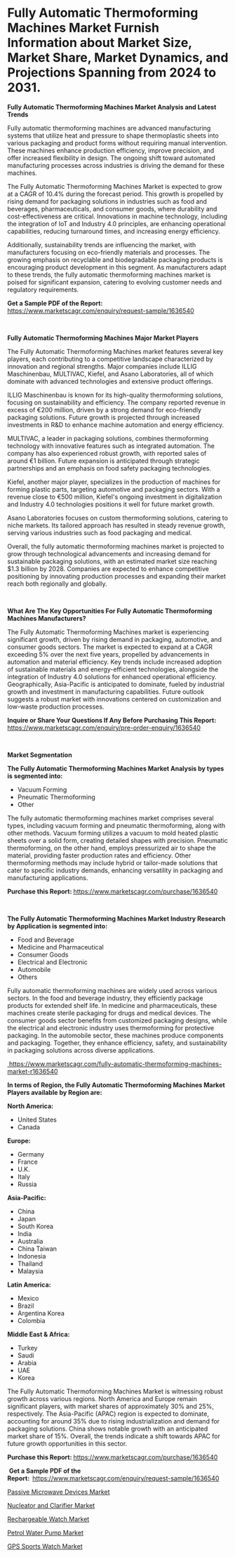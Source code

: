 <p><h1>Fully Automatic Thermoforming Machines Market Furnish Information about Market Size, Market Share, Market Dynamics, and Projections Spanning from 2024 to 2031.</h1></p><p><strong>Fully Automatic Thermoforming Machines Market Analysis and Latest Trends</strong></p>
<p><p>Fully automatic thermoforming machines are advanced manufacturing systems that utilize heat and pressure to shape thermoplastic sheets into various packaging and product forms without requiring manual intervention. These machines enhance production efficiency, improve precision, and offer increased flexibility in design. The ongoing shift toward automated manufacturing processes across industries is driving the demand for these machines.</p><p>The Fully Automatic Thermoforming Machines Market is expected to grow at a CAGR of 10.4% during the forecast period. This growth is propelled by rising demand for packaging solutions in industries such as food and beverages, pharmaceuticals, and consumer goods, where durability and cost-effectiveness are critical. Innovations in machine technology, including the integration of IoT and Industry 4.0 principles, are enhancing operational capabilities, reducing turnaround times, and increasing energy efficiency.</p><p>Additionally, sustainability trends are influencing the market, with manufacturers focusing on eco-friendly materials and processes. The growing emphasis on recyclable and biodegradable packaging products is encouraging product development in this segment. As manufacturers adapt to these trends, the fully automatic thermoforming machines market is poised for significant expansion, catering to evolving customer needs and regulatory requirements.</p></p>
<p><strong>Get a Sample PDF of the Report:&nbsp;</strong> <a href="https://www.marketscagr.com/enquiry/request-sample/1636540">https://www.marketscagr.com/enquiry/request-sample/1636540</a></p>
<p>&nbsp;</p>
<p><strong>Fully Automatic Thermoforming Machines Major Market Players</strong></p>
<p><p>The Fully Automatic Thermoforming Machines market features several key players, each contributing to a competitive landscape characterized by innovation and regional strengths. Major companies include ILLIG Maschinenbau, MULTIVAC, Kiefel, and Asano Laboratories, all of which dominate with advanced technologies and extensive product offerings.</p><p>ILLIG Maschinenbau is known for its high-quality thermoforming solutions, focusing on sustainability and efficiency. The company reported revenue in excess of €200 million, driven by a strong demand for eco-friendly packaging solutions. Future growth is projected through increased investments in R&D to enhance machine automation and energy efficiency.</p><p>MULTIVAC, a leader in packaging solutions, combines thermoforming technology with innovative features such as integrated automation. The company has also experienced robust growth, with reported sales of around €1 billion. Future expansion is anticipated through strategic partnerships and an emphasis on food safety packaging technologies.</p><p>Kiefel, another major player, specializes in the production of machines for forming plastic parts, targeting automotive and packaging sectors. With a revenue close to €500 million, Kiefel's ongoing investment in digitalization and Industry 4.0 technologies positions it well for future market growth.</p><p>Asano Laboratories focuses on custom thermoforming solutions, catering to niche markets. Its tailored approach has resulted in steady revenue growth, serving various industries such as food packaging and medical.</p><p>Overall, the fully automatic thermoforming machines market is projected to grow through technological advancements and increasing demand for sustainable packaging solutions, with an estimated market size reaching $1.3 billion by 2028. Companies are expected to enhance competitive positioning by innovating production processes and expanding their market reach both regionally and globally.</p></p>
<p>&nbsp;</p>
<p><strong>What Are The Key Opportunities For Fully Automatic Thermoforming Machines Manufacturers?</strong></p>
<p><p>The Fully Automatic Thermoforming Machines market is experiencing significant growth, driven by rising demand in packaging, automotive, and consumer goods sectors. The market is expected to expand at a CAGR exceeding 5% over the next five years, propelled by advancements in automation and material efficiency. Key trends include increased adoption of sustainable materials and energy-efficient technologies, alongside the integration of Industry 4.0 solutions for enhanced operational efficiency. Geographically, Asia-Pacific is anticipated to dominate, fueled by industrial growth and investment in manufacturing capabilities. Future outlook suggests a robust market with innovations centered on customization and low-waste production processes.</p></p>
<p><strong>Inquire or Share Your Questions If Any Before Purchasing This Report:</strong> <a href="https://www.marketscagr.com/enquiry/pre-order-enquiry/1636540">https://www.marketscagr.com/enquiry/pre-order-enquiry/1636540</a></p>
<p>&nbsp;</p>
<p><strong>Market Segmentation</strong></p>
<p><strong>The Fully Automatic Thermoforming Machines Market Analysis by types is segmented into:</strong></p>
<p><ul><li>Vacuum Forming</li><li>Pneumatic Thermoforming</li><li>Other</li></ul></p>
<p><p>The fully automatic thermoforming machines market comprises several types, including vacuum forming and pneumatic thermoforming, along with other methods. Vacuum forming utilizes a vacuum to mold heated plastic sheets over a solid form, creating detailed shapes with precision. Pneumatic thermoforming, on the other hand, employs pressurized air to shape the material, providing faster production rates and efficiency. Other thermoforming methods may include hybrid or tailor-made solutions that cater to specific industry demands, enhancing versatility in packaging and manufacturing applications.</p></p>
<p><strong>Purchase this Report:&nbsp;</strong><a href="https://www.marketscagr.com/purchase/1636540">https://www.marketscagr.com/purchase/1636540</a></p>
<p>&nbsp;</p>
<p><strong>The Fully Automatic Thermoforming Machines Market Industry Research by Application is segmented into:</strong></p>
<p><ul><li>Food and Beverage</li><li>Medicine and Pharmaceutical</li><li>Consumer Goods</li><li>Electrical and Electronic</li><li>Automobile</li><li>Others</li></ul></p>
<p><p>Fully automatic thermoforming machines are widely used across various sectors. In the food and beverage industry, they efficiently package products for extended shelf life. In medicine and pharmaceuticals, these machines create sterile packaging for drugs and medical devices. The consumer goods sector benefits from customized packaging designs, while the electrical and electronic industry uses thermoforming for protective packaging. In the automobile sector, these machines produce components and packaging. Together, they enhance efficiency, safety, and sustainability in packaging solutions across diverse applications.</p></p>
<p><a href="https://www.marketscagr.com/fully-automatic-thermoforming-machines-market-r1636540">&nbsp;https://www.marketscagr.com/fully-automatic-thermoforming-machines-market-r1636540</a></p>
<p><strong>In terms of Region, the Fully Automatic Thermoforming Machines Market Players available by Region are:</strong></p>
<p>
    <p> <strong> North America: </strong>
        <ul>
            <li>United States</li>
            <li>Canada</li>
        </ul>
        </p> 
    <p> <strong> Europe: </strong>
        <ul>
            <li>Germany</li>
            <li>France</li>
            <li>U.K.</li>
            <li>Italy</li>
            <li>Russia</li>
        </ul>
        </p> 
    <p> <strong> Asia-Pacific: </strong>
        <ul>
            <li>China</li>
            <li>Japan</li>
            <li>South Korea</li>
            <li>India</li>
            <li>Australia</li>
            <li>China Taiwan</li>
            <li>Indonesia</li>
            <li>Thailand</li>
            <li>Malaysia</li>
        </ul>
        </p> 
    <p> <strong> Latin America: </strong>
        <ul>
            <li>Mexico</li>
            <li>Brazil</li>
            <li>Argentina Korea</li>
            <li>Colombia</li>
        </ul>
        </p> 
    <p> <strong> Middle East & Africa: </strong>
        <ul>
            <li>Turkey</li>
            <li>Saudi</li>
            <li>Arabia</li>
            <li>UAE</li>
            <li>Korea</li>
        </ul>
    </p>
    </p>
<p><p>The Fully Automatic Thermoforming Machines Market is witnessing robust growth across various regions. North America and Europe remain significant players, with market shares of approximately 30% and 25%, respectively. The Asia-Pacific (APAC) region is expected to dominate, accounting for around 35% due to rising industrialization and demand for packaging solutions. China shows notable growth with an anticipated market share of 15%. Overall, the trends indicate a shift towards APAC for future growth opportunities in this sector.</p></p>
<p><strong>Purchase this Report: </strong><a href="https://www.marketscagr.com/purchase/1636540">https://www.marketscagr.com/purchase/1636540</a></p>
<p>&nbsp;<strong>Get a Sample PDF of the Report:&nbsp;&nbsp;</strong><a href="https://www.marketscagr.com/enquiry/request-sample/1636540">https://www.marketscagr.com/enquiry/request-sample/1636540</a></p>
<p><strong></strong></p>
<p><p><a href="https://www.linkedin.com/pulse/passive-microwave-devices-market-global-regional-analysis-zss1e?trackingId=4FcKglnxQKmKyKzgjvY%2B5g%3D%3D">Passive Microwave Devices Market</a></p><p><a href="https://medium.com/@random-hero-aka/market-dynamics-and-future-trends-in-the-global-nucleator-and-clarifier-market-sector-forecasted-519ffcff6457?postPublishedType=repub">Nucleator and Clarifier Market</a></p><p><a href="https://issuu.com/reportprime-2/docs/rechargeable-watch-market-size-2030_423a0c68f620c8">Rechargeable Watch Market</a></p><p><a href="https://medium.com/@random-hero-aka/booming-petrol-water-pump-market-sector-market-analysis-and-growth-projections-till-2031-801ffd418a9b?postPublishedType=repub">Petrol Water Pump Market</a></p><p><a href="https://issuu.com/reportprime-2/docs/gps-sports-watch-market-size-2030.p_d7a1bafb443518">GPS Sports Watch Market</a></p></p>